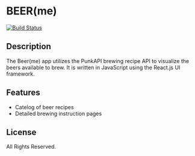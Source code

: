 # BEER(me)

[![Build Status](https://drone.infinitylabs.io/api/badges/status.svg)](https://drone.infinitylabs.io/)

## Description

The Beer(me) app utilizes the PunkAPI brewing recipe API to visualize the beers available to brew. It is written in JavaScript using the React.js UI framework.

## Features

- Catelog of beer recipes
- Detailed brewing instruction pages

## License

All Rights Reserved.